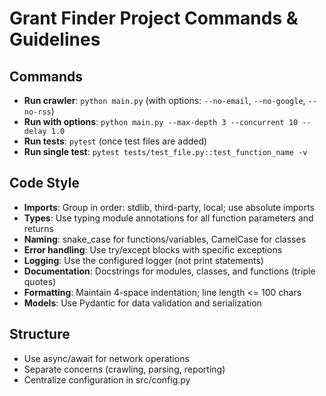 # Grant Finder Project Commands & Guidelines

## Commands
- **Run crawler**: `python main.py` (with options: `--no-email`, `--no-google`, `--no-rss`)
- **Run with options**: `python main.py --max-depth 3 --concurrent 10 --delay 1.0`
- **Run tests**: `pytest` (once test files are added)
- **Run single test**: `pytest tests/test_file.py::test_function_name -v`

## Code Style
- **Imports**: Group in order: stdlib, third-party, local; use absolute imports
- **Types**: Use typing module annotations for all function parameters and returns
- **Naming**: snake_case for functions/variables, CamelCase for classes
- **Error handling**: Use try/except blocks with specific exceptions
- **Logging**: Use the configured logger (not print statements)
- **Documentation**: Docstrings for modules, classes, and functions (triple quotes)
- **Formatting**: Maintain 4-space indentation; line length <= 100 chars
- **Models**: Use Pydantic for data validation and serialization

## Structure
- Use async/await for network operations
- Separate concerns (crawling, parsing, reporting)
- Centralize configuration in src/config.py